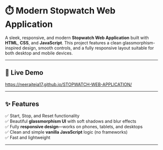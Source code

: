 # ⏱️ Modern Stopwatch Web Application

A sleek, responsive, and modern **Stopwatch Web Application** built with **HTML**, **CSS**, and **JavaScript**. This project features a clean glassmorphism-inspired design, smooth controls, and a fully responsive layout suitable for both desktop and mobile devices.

---

## 🚀 Live Demo
https://neerajteja17.github.io/STOPWATCH-WEB-APPLICATION/

---

## ✨ Features

✅ Start, Stop, and Reset functionality  
✅ Beautiful **glassmorphism UI** with soft shadows and blur effects  
✅ Fully **responsive design**—works on phones, tablets, and desktops  
✅ Clean and simple **vanilla JavaScript** logic (no frameworks)  
✅ Fast and lightweight

---
